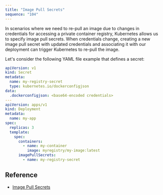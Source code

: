 ```yaml
---
title: "Image Pull Secrets"
sequence: "104"
---
```


In scenarios where we need to re-pull an image due to changes in credentials for accessing a private container registry,
Kubernetes allows us to specify image pull secrets.
When credentials change, creating a new image pull secret with updated credentials and
associating it with our deployment can trigger Kubernetes to re-pull the image.

Let's consider the following YAML file example that defines a secret:

```yaml
apiVersion: v1
kind: Secret
metadata:
  name: my-registry-secret
  type: kubernetes.io/dockerconfigjson
data:
  .dockerconfigjson: <base64-encoded credentials>
---
apiVersion: apps/v1
kind: Deployment
metadata:
  name: my-app
spec:
  replicas: 3
  template:
    spec:
      containers:
        - name: my-container
          image: myregistry/my-image:latest
      imagePullSecrets:
        - name: my-registry-secret
```

## Reference

- [Image Pull Secrets](https://www.baeldung.com/ops/kubernetes-pull-image-again#image-pull-secrets)

